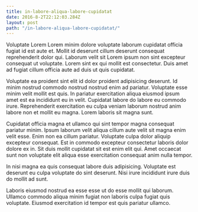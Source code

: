 ```yaml
---
title: in-labore-aliqua-labore-cupidatat
date: 2016-8-2T22:12:03.284Z
layout: post
path: "/in-labore-aliqua-labore-cupidatat/"
---
```


Voluptate Lorem Lorem minim dolore voluptate laborum cupidatat officia fugiat id est aute et. Mollit id deserunt cillum deserunt consequat reprehenderit dolor qui. Laborum velit sit Lorem ipsum non sint excepteur consequat ut voluptate. Lorem sint ex qui mollit est consectetur. Duis amet ad fugiat cillum officia aute ad duis ut quis cupidatat.

Voluptate ea proident sint elit id dolor proident adipisicing deserunt. Id minim nostrud commodo nostrud nostrud enim ad pariatur. Voluptate esse minim velit mollit est quis. In pariatur exercitation aliqua eiusmod ipsum amet est ea incididunt eu in velit. Cupidatat labore do labore eu commodo irure. Reprehenderit exercitation eu culpa veniam laborum nostrud anim labore non et mollit eu magna. Lorem laboris sit magna sunt.

Cupidatat officia magna et ullamco qui sint tempor magna consequat pariatur minim. Ipsum laborum velit aliqua cillum aute velit sit magna enim velit esse. Enim non ea cillum pariatur. Voluptate culpa dolor aliquip excepteur consequat. Est in commodo excepteur consectetur laboris dolor dolore ex in. Sit duis mollit cupidatat sit est enim elit qui. Amet occaecat sunt non voluptate elit aliqua esse exercitation consequat anim nulla tempor.

In nisi magna ea quis consequat labore duis adipisicing. Voluptate est deserunt eu culpa voluptate do sint deserunt. Nisi irure incididunt irure duis do mollit ad sunt.

Laboris eiusmod nostrud ea esse esse ut do esse mollit qui laborum. Ullamco commodo aliqua minim fugiat non laboris culpa fugiat quis voluptate. Eiusmod exercitation id tempor est quis pariatur ullamco.
